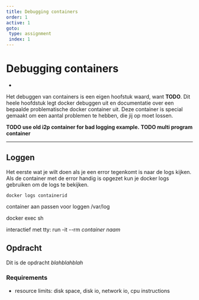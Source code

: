 ```yaml
---
title: Debugging containers
order: 1
active: 1
goto:
 type: assignment
 index: 1
---
```


# Debugging containers
-
Het debuggen van containers is een eigen hoofstuk waard, want **TODO**.
Dit heele hoofdstuk legt docker debuggen uit en documentatie over een bepaalde problematische docker container uit.
Deze container is special gemaakt om een aantal problemen te hebben, die jij op moet lossen.

**TODO use old i2p container for bad logging example.**
**TODO multi program container**


---
## Loggen

Het eerste wat je wilt doen als je een error tegenkomt is naar de logs kijken.
Als de container met de error handig is opgezet kun je docker logs gebruiken om de logs te bekijken.
```shell
docker logs containerid
```

container aan passen voor loggen
/var/log

docker exec sh

interactief met tty: run -it --rm *container naam*


## Opdracht
Dit is de opdracht *blahblahblah*

### Requirements
- resource limits:
    disk space, disk io, network io, cpu instructions
